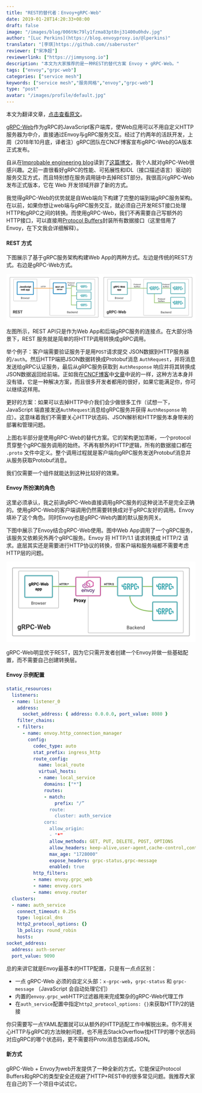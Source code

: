 ```yaml
---
title: "REST的替代者：Envoy+gRPC-Web"
date: 2019-01-28T14:20:33+08:00
draft: false
image: "/images/blog/006tNc79ly1fzma83pt8nj31400u0hdv.jpg"
author: "[Luc Perkins](https://blog.envoyproxy.io/@lperkins)"
translator: "[李琪]https://github.com//saberuster"
reviewer: ["宋净超"]
reviewerlink: ["https://jimmysong.io"]
description: "本文为大家推荐的是一种REST的替代方案 Envoy + gRPC-Web。"
tags: ["envoy","grpc-web"]
categories: ["service mesh"]
keywords: ["service mesh","服务网格","envoy","grpc-web"]
type: "post"
avatar: "/images/profile/default.jpg"
---
```


本文为翻译文章，[点击查看原文](https://blog.envoyproxy.io/envoy-and-grpc-web-a-fresh-new-alternative-to-rest-6504ce7eb880)。

[gRPC-Web](https://www.npmjs.com/package/grpc-web)作为gRPC的JavaScript客户端库，使Web应用可以不用自定义HTTP服务器为中介，直接通过Envoy与gRPC服务交互。经过了约两年的活跃开发，上周（2018年10月底，译者注）gRPC团队在CNCF博客宣布gRPC-Web的GA版本正式发布。

自从在[Improbable engineering blog](https://improbable.io/games/blog)读到了[这篇博文](https://improbable.io/games/blog/grpc-web-moving-past-restjson-towards-type-safe-web-apis)，我个人就对gRPC-Web很感兴趣。之前一直很看好gRPC的性能、可拓展性和IDL（接口描述语言）驱动的服务交互方式，而且特别想在服务调用链中去掉REST部分。我很高兴gRPC-Web发布正式版本，它在 Web 开发领域开辟了新的方式。

我觉得gRPC-Web的优势就是自Web端向下构建了完整的端到端gRPC服务架构。在以前，如果你想让web端与gRPC服务交互，就必须自己开发REST接口处理HTTP和gRPC之间的转换。而使用gRPC-Web，我们不再需要自己写额外的HTTP接口，可以直接用[Protocol Buffers](https://developers.google.com/protocol-buffers/)封装所有数据接口（这里借用了Envoy，在下文我会详细解释）。

#### REST 方式

下图展示了基于gRPC服务架构构建Web App的两种方式。左边是传统的REST方式。右边是gRPC-Web方式。

![](005UD0i6ly1fzl31y3zjdj31jk0drdib.jpg)

左图所示，REST API只是作为Web App和后端gRPC服务的连接点。在大部分场景下，REST 服务就是简单的将HTTP调用转换成gRPC调用。

举个例子：客户端需要验证服务于是用`POST`请求提交 JSON数据到HTTP服务器的`/auth`。然后HTTP端把JSON数据转换成Protobuf消息 `AuthRequest`，并将消息发送给gRPC认证服务，最后从gRPC服务获取到 `AuthResponse` 响应并将其转换成JSON数据返回给前端。正如我在[CNCF博客](https://www.cncf.io/newsroom/blog/)中[文章](https://www.cncf.io/blog/2018/10/24/grpc-web-is-going-ga/)中说的一样，这种方法本身并没有错，它是一种解决方案，而且很多开发者都用的很好，如果它能满足你，你可以继续这样用。

更好的方案：如果可以去掉HTTP中介我们会少做很多工作（试想一下，JavaScript 端直接发送`AuthRequest`消息给gRPC服务并获得 `AuthResponse` 响应）。这意味着我们不需要关心HTTP状态码、JSON解析和HTTP服务本身带来的部署和管理问题。

上图右半部分是使用gRPC-Web的替代方案。它的架构更加清晰，一个protocol贯穿整个gRPC服务调用的始终。不再有额外的HTTP逻辑，所有的数据接口都在 `.proto` 文件中定义。整个调用过程就是客户端向gRPC服务发送Protobuf消息并从服务获取Protobuf消息。

我们仅需要一个组件就能达到这种比较好的效果。

#### Envoy 所扮演的角色

这里必须承认，我之前讲gRPC-Web直接调用gRPC服务的这种说法不是完全正确的。使用gRPC-Web的客户端调用仍然需要转换成对于gRPC友好的调用。Envoy填补了这个角色。同时Envoy也是gRPC-Web内置的默认服务网关。

下图中展示了Envoy结合gRPC-Web使用。图中Web App调用了一个gRPC服务，该服务又依赖另外两个gRPC服务。Envoy 将 HTTP/1.1 请求转换成 HTTP/2 请求。底层其实还是需要进行HTTP协议的转换，但客户端和服务端都不需要考虑HTTP层的问题。

![](005UD0i6ly1fzl32s48tnj31ep0lemyf.jpg)

gRPC-Web明显优于REST，因为它只需开发者创建一个Envoy并做一些基础配置，而不需要自己创建转换层。

#### Envoy 示例配置

```yaml
static_resources:
  listeners:
  - name: listener_0
    address:
      socket_address: { address: 0.0.0.0, port_value: 8080 }
    filter_chains:
    - filters:
      - name: envoy.http_connection_manager
        config:
          codec_type: auto
          stat_prefix: ingress_http
          route_config:
            name: local_route
            virtual_hosts:
            - name: local_service
              domains: ["*"]
              routes:
              - match:
                  prefix: "/”
                route:
                  cluster: auth_service
              cors:
                allow_origin:
                - "*"
                allow_methods: GET, PUT, DELETE, POST, OPTIONS
                allow_headers: keep-alive,user-agent,cache-control,content-type,content-transfer-encoding,x-accept-content-transfer-encoding,x-accept-response-streaming,x-user-agent,x-grpc-web
                max_age: "1728000"
                expose_headers: grpc-status,grpc-message
                enabled: true
          http_filters:
          - name: envoy.grpc_web
          - name: envoy.cors
          - name: envoy.router
  clusters:
  - name: auth_service
    connect_timeout: 0.25s
    type: logical_dns
    http2_protocol_options: {}
    lb_policy: round_robin
    hosts:
socket_address:
  address: auth-server
  port_value: 9090
```

总的来讲它就是Envoy最基本的HTTP配置，只是有一点点区别：

- 一点 gRPC-Web 必须的自定义头部：`x-grpc-web`，`grpc-status` 和 `grpc-message` （JavaScript 会自动处理它们）
- 内置的`envoy.grpc_web`HTTP过滤器用来完成繁杂的gRPC-Web代理工作
- 在`auth_service`配置中指定`http2_protocol_options: {}`来获取HTTP/2的链接

你只需要写一点YAML配置就可以从额外的HTTP适配工作中解脱出来。你不用关心HTTP与gRPC的方法映射问题，也不用去StackOverflow找HTTP的哪个状态码对应gRPC的哪个状态码，更不需要将Proto消息包装成JSON。

#### 新方式

gRPC-Web + Envoy为web开发提供了一种全新的方式，它能保证Protocol Buffers和gRPC的类型安全还规避了HTTP+REST中的很多常见问题。我推荐大家在自己的下一个项目中试试它。
